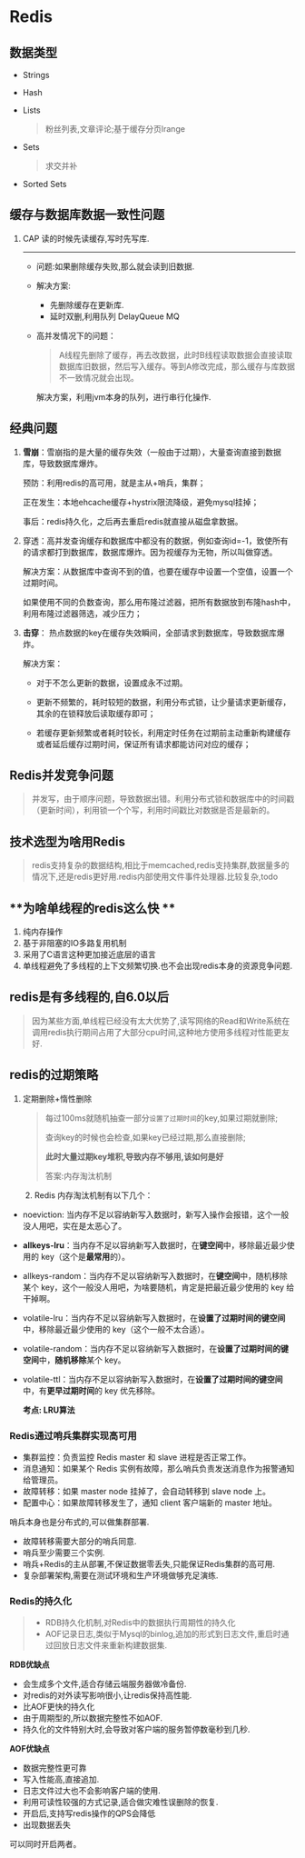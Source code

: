 # Redis

## 数据类型

* Strings

* Hash

* Lists

  > 粉丝列表,文章评论;基于缓存分页lrange

* Sets

  >求交并补

* Sorted Sets

## 缓存与数据库数据一致性问题

1. CAP 读的时候先读缓存,写时先写库.

   ---

   * 问题:如果删除缓存失败,那么就会读到旧数据.

   * 解决方案:

     * 先删除缓存在更新库.
     * 延时双删,利用队列 DelayQueue MQ

   * 高并发情况下的问题：

     > A线程先删除了缓存，再去改数据，此时B线程读取数据会直接读取数据库旧数据，然后写入缓存。等到A修改完成，那么缓存与库数据不一致情况就会出现。

     解决方案，利用jvm本身的队列，进行串行化操作.

## 经典问题

1. **雪崩**：雪崩指的是大量的缓存失效（一般由于过期），大量查询直接到数据库，导致数据库爆炸。

   预防：利用redis的高可用，就是主从+哨兵，集群；

   正在发生：本地ehcache缓存+hystrix限流降级，避免mysql挂掉；

   事后：redis持久化，之后再去重启redis就直接从磁盘拿数据。

2. 穿透：高并发查询缓存和数据库中都没有的数据，例如查询id=-1，致使所有的请求都打到数据库，数据库爆炸。因为视缓存为无物，所以叫做穿透。

   解决方案：从数据库中查询不到的值，也要在缓存中设置一个空值，设置一个过期时间。	

   如果使用不同的负数查询，那么用布隆过滤器，把所有数据放到布隆hash中，利用布隆过滤器筛选，减少压力；

3. **击穿**： 热点数据的key在缓存失效瞬间，全部请求到数据库，导致数据库爆炸。

   解决方案：

   * 对于不怎么更新的数据，设置成永不过期。

   * 更新不频繁的，耗时较短的数据，利用分布式锁，让少量请求更新缓存，其余的在锁释放后读取缓存即可；
   * 若缓存更新频繁或者耗时较长，利用定时任务在过期前主动重新构建缓存或者延后缓存过期时间，保证所有请求都能访问对应的缓存；


## Redis并发竞争问题

> 并发写，由于顺序问题，导致数据出错。利用分布式锁和数据库中的时间戳（更新时间），利用锁一个个写，利用时间戳比对数据是否是最新的。

## 技术选型为啥用Redis

> redis支持复杂的数据结构,相比于memcached,redis支持集群,数据量多的情况下,还是redis更好用.redis内部使用文件事件处理器.比较复杂,todo

## **为啥单线程的redis这么快 **

1. 纯内存操作
2. 基于非阻塞的IO多路复用机制
3. 采用了C语言这种更加接近底层的语言
4. 单线程避免了多线程的上下文频繁切换.也不会出现redis本身的资源竞争问题.

## **redis是有多线程的,自6.0以后**

> 因为某些方面,单线程已经没有太大优势了,读写网络的Read和Write系统在调用redis执行期间占用了大部分cpu时间,这种地方使用多线程对性能更友好.

## redis的过期策略

1. 定期删除+惰性删除

   >每过100ms就随机抽查一部分`设置了过期时间`的key,如果过期就删除;
   >
   >查询key的时候也会检查,如果key已经过期,那么直接删除;
   >
   >**此时大量过期key堆积,导致内存不够用,该如何是好**
   >
   >答案:内存淘汰机制


   ​	2. Redis 内存淘汰机制有以下几个：

- noeviction: 当内存不足以容纳新写入数据时，新写入操作会报错，这个一般没人用吧，实在是太恶心了。

- **allkeys-lru**：当内存不足以容纳新写入数据时，在**键空间**中，移除最近最少使用的 key（这个是**最常用**的）。

- allkeys-random：当内存不足以容纳新写入数据时，在**键空间**中，随机移除某个 key，这个一般没人用吧，为啥要随机，肯定是把最近最少使用的 key 给干掉啊。

- volatile-lru：当内存不足以容纳新写入数据时，在**设置了过期时间的键空间**中，移除最近最少使用的 key（这个一般不太合适）。

- volatile-random：当内存不足以容纳新写入数据时，在**设置了过期时间的键空间**中，**随机移除**某个 key。

- volatile-ttl：当内存不足以容纳新写入数据时，在**设置了过期时间的键空间**中，有**更早过期时间**的 key 优先移除。

   **考点: LRU算法**



###    Redis通过哨兵集群实现高可用

- 集群监控：负责监控 Redis master 和 slave 进程是否正常工作。
- 消息通知：如果某个 Redis 实例有故障，那么哨兵负责发送消息作为报警通知给管理员。
- 故障转移：如果 master node 挂掉了，会自动转移到 slave node 上。
- 配置中心：如果故障转移发生了，通知 client 客户端新的 master 地址。

哨兵本身也是分布式的,可以做集群部署.

+ 故障转移需要大部分的哨兵同意.
+ 哨兵至少需要三个实例.
+ 哨兵+Redis的主从部署,不保证数据零丢失,只能保证Redis集群的高可用.
+ 复杂部署架构,需要在测试环境和生产环境做够充足演练.

### Redis的持久化

> + RDB持久化机制,对Redis中的数据执行周期性的持久化
> + AOF记录日志,类似于Mysql的binlog,追加的形式到日志文件,重启时通过回放日志文件来重新构建数据集.

**RDB优缺点**

+ 会生成多个文件,适合存储云端服务器做冷备份.
+ 对redis的对外读写影响很小,让redis保持高性能.
+ 比AOF更快的持久化
+ 由于周期型的,所以数据完整性不如AOF.
+ 持久化的文件特别大时,会导致对客户端的服务暂停数毫秒到几秒.

**AOF优缺点**

+ 数据完整性更可靠
+ 写入性能高,直接追加.
+ 日志文件过大也不会影响客户端的使用.
+ 利用可读性较强的方式记录,适合做灾难性误删除的恢复.
+ 开启后,支持写redis操作的QPS会降低
+ 出现数据丢失

可以同时开启两者。



